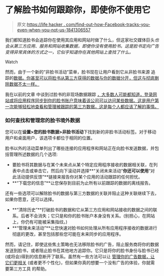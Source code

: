 # 了解脸书如何跟踪你，即使你不使用它

> 原文:[https://life hacker . com/find-out-how-Facebook-tracks-you-even-when-you-not-us-1841306557](https://lifehacker.com/find-out-how-facebook-tracks-you-even-when-youre-not-us-1841306557)

我们都知道脸书会追踪你在使用其应用和网站时做了什么，但这家社交媒体巨头*也会从第三方应用、服务和网站收集数据，即使你没有使用脸书。这是脸书定向广告变得异常具体的方式之一，它似乎知道你在其他网站上查找了什么。*

Watch

然而，由于一个新的“非脸书活动”菜单，脸书现在让用户看到它从非脸书来源 追踪的[数据。你甚至可以将脸书从第三方获得的数据与你的数据分开，但这与彻底删除数据不太一样。](https://www.facebook.com/off-facebook-activity) 

我在以前的文章 中谈到过脸书的非现场数据跟踪 [，大多数人可能都知道，登录网站或将应用程序同步到你的脸书账户意味着该公司可以访问某些数据。这是用户第一次能够轻松地查看和管理被跟踪的第三方数据，这是每个人都应该了解的事情。](https://lifehacker.com/get-information-on-facebook-advertisers-with-these-tool-1834303639)

### 如何查找和管理您的脸书境外数据

您可以在**设置>您的脸书数据>非脸书活动**下找到新的非脸书活动标签。对于移动用户和桌面用户，该选项卡都位于相同的位置。

脸书以外的活动菜单列出了哪些连接的应用程序和网站正在向脸书发送数据，并包括管理所述数据的几个选项:

*   要脸书将其数据与在某个未来点从某个特定应用程序接收的数据相关联，在列表中点击或单击它，然后向下滚动并选择**“关闭未来活动”**你还可以使用**“对此活动提供反馈”**链接来报告你对某个应用的活动跟踪的任何担忧。
*   **“下载您的信息”**让您保存到目前为止所有以前跟踪的数据的离线报告。

还有一些选项可以解除脸书的数据与第三方数据的关联并阻止这种关联继续下去，如果你愿意，还可以选择。

*   **“清除历史”**打破脸书的数据和它从第三方应用和网站接收的数据之间的联系。后者不会消失；它只是和你的脸书账户本身没有关系。(别担心，在网站上，你仍有可能被采集指纹。)
*   **“管理未来活动”**让您快速对脸书如何处理从所有应用程序接收的数据进行彻底的更改，甚至包括那些您可能在未来同步的应用程序。

然而，请记住，即使这些焦土策略也无法移除脸书的广告，阻止服务商将你的数据发送到脸书，或者阻止脸书在其他地方追踪你。它只是将你的脸书身份与脸书已经(或将会)得到的信息断开了联系。虽然有一些方法可以让 [管理你的广告数据，让它们更相关](https://lifehacker.com/get-information-on-facebook-advertisers-with-these-tool-1834303639) (或者更不个性化)，但如果你真的想要一个没有广告的体验，你就需要第三方工具 的帮助。